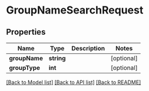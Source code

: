 # GroupNameSearchRequest

## Properties
Name | Type | Description | Notes
------------ | ------------- | ------------- | -------------
**groupName** | **string** |  | [optional] 
**groupType** | **int** |  | [optional] 

[[Back to Model list]](../README.md#documentation-for-models) [[Back to API list]](../README.md#documentation-for-api-endpoints) [[Back to README]](../README.md)


